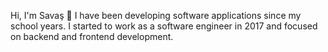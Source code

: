 Hi, I'm Savaş 👋
I have been developing software applications since my school years. I started to work as a software engineer in 2017 and focused on backend and frontend development.
